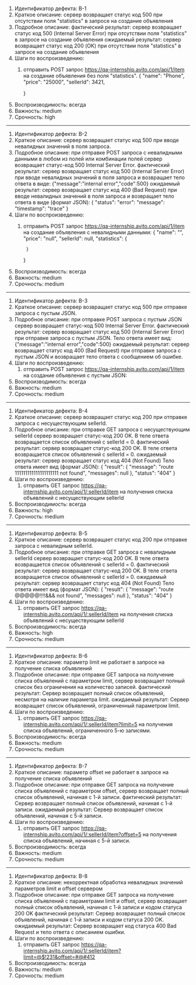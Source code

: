 1. Идентификатор дефекта: B-1
2. Краткое описание: сервер возвращает статус код 500 при отсутствии поля "statistics" в запросе на создание объявления
3. Подробное описание: 
		фактический результат: сервер возвращает статус код 500 (Internal Server Error) при отсутствии поля "statistics" в запросе на создание объявления
		ожидаемый результат: сервер возвращает статус код 200 (OK) при отсутствии поля "statistics" в запросе на создание объявления
4. Шаги по воспроизведению:
	1. отправить POST запрос https://qa-internship.avito.com/api/1/item на создание объявления без поля "statistics". 
		{
			"name": "Phone",
			"price": "25000",
			"sellerId": 3421,
			
		}
5. Воспроизводимость: всегда
6. Важность: medium 
7. Срочность: high

---------------------------------------------------------------------------

1. Идентификатор дефекта: B-2
2. Краткое описание: сервер возвращает статус код 500 при вводе невалидных значений в поля запроса.
3. Подробное описание: при отправке POST запроса с невалидными данными в любом из полей или комбинации полей сервер возвращает статус-код 500 Internal Server Error.
		фактический результат: сервер возвращает статус код 500 (Internal Server Error) при вводе невалидных значений в поля запроса и возвращает тело ответа в виде: {"message":"internal error","code":500}
		ожидаемый результат: сервер возвращает статус код 400 (Bad Request) при вводе невалидных значений в поля запроса и возвращает тело ответа в виде (формат JSON): 
			{
			"status": 
			"error":
			"message":
			"timestamp":
			"trace"
			}
4. Шаги по воспроизведению:
	1. отправить POST запрос https://qa-internship.avito.com/api/1/item на создание объявления c невалидными данными:
		{
			"name": "",
			"price": "null",
			"sellerId": null,
			"statistics": {
     
			}
		}
5. Воспроизводимость: всегда
6. Важность: medium 
7. Срочность: medium

---------------------------------------------------------------------------
1. Идентификатор дефекта: B-3
2. Краткое описание: сервер возвращает статус код 500 при отправке запроса с пустым JSON.
3. Подробное описание: при отправке POST запроса с пустым JSON сервер возвращает статус-код 500 Internal Server Error.
		фактический результат: сервер возвращает статус код 500 (Internal Server Error) при отправке запроса с пустым JSON. Тело ответа имеет вид: {"message":"internal error","code":500}
		ожидаемый результат: сервер возвращает статус код 400 (Bad Request) при отправке запроса с пустым JSON и возвращает тело ответа с сообщением об ошибке. 
4. Шаги по воспроизведению:
	1. отправить POST запрос https://qa-internship.avito.com/api/1/item на создание объявления c пустым JSON:
5. Воспроизводимость: всегда
6. Важность: medium 
7. Срочность: medium
---------------------------------------------------------------------------

1. Идентификатор дефекта: B-4
2. Краткое описание: сервер возвращает статус код 200 при отправке запроса с несуществующим sellerId.
3. Подробное описание: при отправке GET запроса с несуществующим sellerId сервер возвращает статус-код 200 OK. В теле ответа возвращается список объявлений с sellerId = 0.
		фактический результат: сервер возвращает статус-код 200 OK. В теле ответа возвращается список объявлений с sellerId = 0.
		ожидаемый результат: сервер возвращает статус код 404 (Not Found) Тело ответа имеет вид (формат JSON):
			{
			"result": {
				"message": "route 111111111111111111111 not found",
				"messages": null
			},
			"status": "404"
			}
4. Шаги по воспроизведению:
	1. отправить GET запрос https://qa-internship.avito.com/api/1/:sellerId/item на получения списка объявлений c несуществующим sellerId
5. Воспроизводимость: всегда
6. Важность: high 
7. Срочность: medium	


---------------------------------------------------------------------------

1. Идентификатор дефекта: B-5
2. Краткое описание: сервер возвращает статус код 200 при отправке запроса с невалидным sellerId.
3. Подробное описание: при отправке GET запроса с невалидным sellerId сервер возвращает статус-код 200 OK. В теле ответа возвращается список объявлений с sellerId = 0.
		фактический результат: сервер возвращает статус-код 200 OK. В теле ответа возвращается список объявлений с sellerId = 0.
		ожидаемый результат: сервер возвращает статус код 404 (Not Found) Тело ответа имеет вид (формат JSON):
			{
			"result": {
				"message": "route @@@@@!!!!&&& not found",
				"messages": null
			},
			"status": "404"
			}
4. Шаги по воспроизведению:
	1. отправить GET запрос https://qa-internship.avito.com/api/1/:sellerId/item на получения списка объявлений c несуществующим sellerId
5. Воспроизводимость: всегда
6. Важность: high 
7. Срочность: medium	

---------------------------------------------------------------------------

1. Идентификатор дефекта: B-6
2. Краткое описание: параметр limit не работает в запросе на получение списка объявлений
3. Подробное описание: при отправке GET запроса на получение списка объявлений с параметром limit, сервер возвращает полный список без ограничения на количество записей.
		фактический результат: Сервер возвращает полный список объявлений, несмотря на наличие параметра limit.
		ожидаемый результат: Сервер возвращает список объявлений, ограниченный параметром limit.
4. Шаги по воспроизведению:
	1. отправить GET запрос https://qa-internship.avito.com/api/1/:sellerId/item?limit=5 на получения списка объявлений, ограниченного 5-ю записями.
5. Воспроизводимость: всегда
6. Важность: medium
7. Срочность: medium

---------------------------------------------------------------------------

1. Идентификатор дефекта: B-7
2. Краткое описание: параметр offset не работает в запросе на получение списка объявлений
3. Подробное описание: при отправке GET запроса на получение списка объявлений с параметром offset, сервер возвращает полный список объявлений, начиная с 1-й записи.
		фактический результат: Сервер возвращает полный список объявлений, начиная с 1-й записи.
		ожидаемый результат: Сервер возвращает список объявлений, начиная с 5-й записи.
4. Шаги по воспроизведению:
	1. отправить GET запрос https://qa-internship.avito.com/api/1/:sellerId/item?offset=5 на получения списка объявлений, начиная с 5-й записи.
5. Воспроизводимость: всегда
6. Важность: medium
7. Срочность: medium

---------------------------------------------------------------------------

1. Идентификатор дефекта: B-8
2. Краткое описание: некорректная обработка невалидных значений параметров limit и offset сервером
3. Подробное описание: при отправке GET запроса на получение списка объявлений с параметрами limit и offset, сервер возвращает полный список объявлений, начиная с 1-й записи и кодом статуса 200 OK
		фактический результат: Сервер возвращает полный список объявлений, начиная с 1-й записи и кодом статуса 200 OK.
		ожидаемый результат: Сервер возвращает код статуса 400 Bad Request и тело ответа c описанием ошибки.
4. Шаги по воспроизведению:
	1. отправить GET запрос https://qa-internship.avito.com/api/1/:sellerId/item?limit=@$!231&offset=#@#412 
5. Воспроизводимость: всегда
6. Важность: medium
7. Срочность: medium
